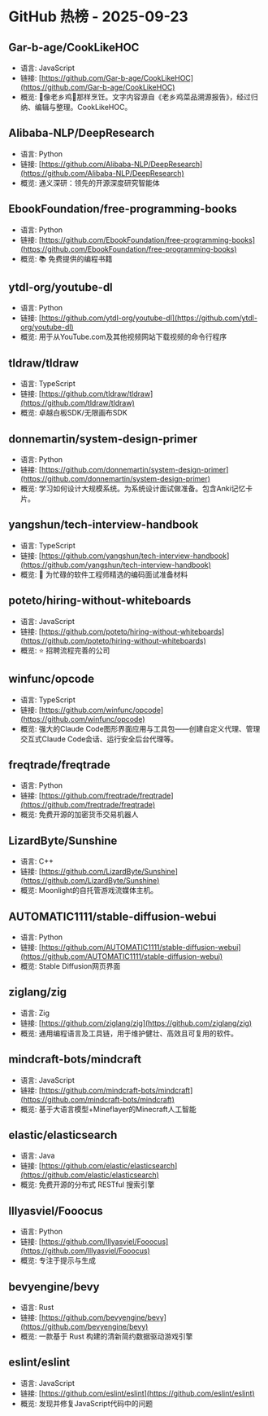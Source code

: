 # GitHub 热榜 - 2025-09-23

## Gar-b-age/CookLikeHOC
- 语言: JavaScript
- 链接: [https://github.com/Gar-b-age/CookLikeHOC](https://github.com/Gar-b-age/CookLikeHOC)
- 概览: 🥢像老乡鸡🐔那样烹饪。文字内容源自《老乡鸡菜品溯源报告》，经过归纳、编辑与整理。CookLikeHOC。

## Alibaba-NLP/DeepResearch
- 语言: Python
- 链接: [https://github.com/Alibaba-NLP/DeepResearch](https://github.com/Alibaba-NLP/DeepResearch)
- 概览: 通义深研：领先的开源深度研究智能体

## EbookFoundation/free-programming-books
- 语言: Python
- 链接: [https://github.com/EbookFoundation/free-programming-books](https://github.com/EbookFoundation/free-programming-books)
- 概览: 📚 免费提供的编程书籍

## ytdl-org/youtube-dl
- 语言: Python
- 链接: [https://github.com/ytdl-org/youtube-dl](https://github.com/ytdl-org/youtube-dl)
- 概览: 用于从YouTube.com及其他视频网站下载视频的命令行程序

## tldraw/tldraw
- 语言: TypeScript
- 链接: [https://github.com/tldraw/tldraw](https://github.com/tldraw/tldraw)
- 概览: 卓越白板SDK/无限画布SDK

## donnemartin/system-design-primer
- 语言: Python
- 链接: [https://github.com/donnemartin/system-design-primer](https://github.com/donnemartin/system-design-primer)
- 概览: 学习如何设计大规模系统。为系统设计面试做准备。包含Anki记忆卡片。

## yangshun/tech-interview-handbook
- 语言: TypeScript
- 链接: [https://github.com/yangshun/tech-interview-handbook](https://github.com/yangshun/tech-interview-handbook)
- 概览: 💯 为忙碌的软件工程师精选的编码面试准备材料

## poteto/hiring-without-whiteboards
- 语言: JavaScript
- 链接: [https://github.com/poteto/hiring-without-whiteboards](https://github.com/poteto/hiring-without-whiteboards)
- 概览: ⭐️ 招聘流程完善的公司

## winfunc/opcode
- 语言: TypeScript
- 链接: [https://github.com/winfunc/opcode](https://github.com/winfunc/opcode)
- 概览: 强大的Claude Code图形界面应用与工具包——创建自定义代理、管理交互式Claude Code会话、运行安全后台代理等。

## freqtrade/freqtrade
- 语言: Python
- 链接: [https://github.com/freqtrade/freqtrade](https://github.com/freqtrade/freqtrade)
- 概览: 免费开源的加密货币交易机器人

## LizardByte/Sunshine
- 语言: C++
- 链接: [https://github.com/LizardByte/Sunshine](https://github.com/LizardByte/Sunshine)
- 概览: Moonlight的自托管游戏流媒体主机。

## AUTOMATIC1111/stable-diffusion-webui
- 语言: Python
- 链接: [https://github.com/AUTOMATIC1111/stable-diffusion-webui](https://github.com/AUTOMATIC1111/stable-diffusion-webui)
- 概览: Stable Diffusion网页界面

## ziglang/zig
- 语言: Zig
- 链接: [https://github.com/ziglang/zig](https://github.com/ziglang/zig)
- 概览: 通用编程语言及工具链，用于维护健壮、高效且可复用的软件。

## mindcraft-bots/mindcraft
- 语言: JavaScript
- 链接: [https://github.com/mindcraft-bots/mindcraft](https://github.com/mindcraft-bots/mindcraft)
- 概览: 基于大语言模型+Mineflayer的Minecraft人工智能

## elastic/elasticsearch
- 语言: Java
- 链接: [https://github.com/elastic/elasticsearch](https://github.com/elastic/elasticsearch)
- 概览: 免费开源的分布式 RESTful 搜索引擎

## lllyasviel/Fooocus
- 语言: Python
- 链接: [https://github.com/lllyasviel/Fooocus](https://github.com/lllyasviel/Fooocus)
- 概览: 专注于提示与生成

## bevyengine/bevy
- 语言: Rust
- 链接: [https://github.com/bevyengine/bevy](https://github.com/bevyengine/bevy)
- 概览: 一款基于 Rust 构建的清新简约数据驱动游戏引擎

## eslint/eslint
- 语言: JavaScript
- 链接: [https://github.com/eslint/eslint](https://github.com/eslint/eslint)
- 概览: 发现并修复JavaScript代码中的问题

